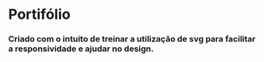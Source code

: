# Portifólio
### Criado com o intuito de treinar a utilização de svg para facilitar a responsividade e ajudar no design.
